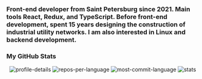 ### Front-end developer from Saint Petersburg since 2021. Main tools React, Redux, and TypeScript. Before front-end development, spent 15 years designing the construction of industrial utility networks. I am also interested in Linux and backend development.

### My GitHub Stats
<div id="My GitHub Stats" align="center">  
    <img src="http://github-profile-summary-cards.vercel.app/api/cards/profile-details?username=AleksandrRazhev&theme=algolia" alt="profile-details"/>
    <img src="http://github-profile-summary-cards.vercel.app/api/cards/repos-per-language?username=AleksandrRazhev&theme=algolia" alt="repos-per-language"/>
    <img src="http://github-profile-summary-cards.vercel.app/api/cards/most-commit-language?username=AleksandrRazhev&theme=algolia" alt="most-commit-language"/>
    <img src="http://github-profile-summary-cards.vercel.app/api/cards/stats?username=AleksandrRazhev&theme=algolia" alt="stats"/>
</div>

<!--
**AleksandrRazhev/AleksandrRazhev** is a ✨ _special_ ✨ repository because its `README.md` (this file) appears on your GitHub profile.

Here are some ideas to get you started:

- 🔭 I’m currently working on ...
- 🌱 I’m currently learning ...
- 👯 I’m looking to collaborate on ...
- 🤔 I’m looking for help with ...
- 💬 Ask me about ...
- 📫 How to reach me: ...
- 😄 Pronouns: ...
- ⚡ Fun fact: ...
-->
